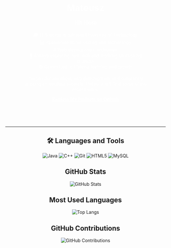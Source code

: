 <div align="center" style="background-image: url('URL_TO_YOUR_BACKGROUND_IMAGE'); background-size: cover; padding: 50px;">
  <h1 style="color: #fff;">Mateusz</h1>
  <p style="color: #fff; font-size: 18px; font-weight: bold;">Hit Here</p>
  <p style="color: #fff;">
    🎓 IT Student at Silesian University of Technology<br>
    💻 Passionate about coding and technology<br>
    🌐 Web development enthusiast<br>
    🚀 Always exploring new tech and working on exciting projects<br>
    📚 Committed to lifelong learning and growth
  </p>
  <p style="color: #fff;">
    I'm passionate about web development and constantly working on exciting projects. Below you'll find some of my recent work.
  </p>
  <p style="color: #fff;">
    <a href="https://matsarwa.github.io" style="font-weight: bold; text-decoration: underline; color: #fff;">Explore My Projects on GitHub</a>
  </p>
</div>

---

<div align="center">
  <h2>🛠️ Languages and Tools</h2>
  <p align="center">
    <img alt="Java" src="https://img.shields.io/badge/Java-007396?style=flat-square&logo=java&logoColor=white">
    <img alt="C++" src="https://img.shields.io/badge/C++-00599C?style=flat-square&logo=c%2B%2B&logoColor=white">
    <img alt="Git" src="https://img.shields.io/badge/Git-F05032?style=flat-square&logo=git&logoColor=white">
    <img alt="HTML5" src="https://img.shields.io/badge/HTML5-E34F26?style=flat-square&logo=html5&logoColor=white">
    <img alt="MySQL" src="https://img.shields.io/badge/MySQL-4479A1?style=flat-square&logo=mysql&logoColor=white">
  </p>
</div>

<div align="center">
  <h2>GitHub Stats</h2>
  <p align="center">
    <img alt="GitHub Stats" src="https://github-readme-stats.vercel.app/api?username=MatSarwa&show_icons=true&theme=radical">
  </p>
</div>

<div align="center">
  <h2>Most Used Languages</h2>
  <p align="center">
    <img alt="Top Langs" src="https://github-readme-stats.vercel.app/api/top-langs/?username=MatSarwa&layout=compact">
  </p>
</div>

<div align="center">
  <h2>GitHub Contributions</h2>
  <p align="center">
    <img alt="GitHub Contributions" src="https://github-readme-streak-stats.herokuapp.com/?user=MatSarwa&theme=dark">
  </p>
</div>
